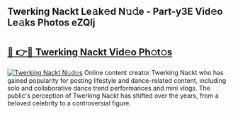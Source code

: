 ## Twerking Nackt Le𝚊k𝚎d N𝚞𝚍e - Part-y3E Vid𝚎o Le𝚊ks Photos eZQlj

# <h2><a href="http://fb9brao.evod.top/?m=Twerking+Nackt">🔗 👉🔴 Twerking Nackt Vid𝚎o Ph𝚘t𝚘s</a></h2>

[![Twerking Nackt N𝚞d𝚎s](https://i.imgur.com/8V9OHl7.gif)](http://fb9brao.evod.top/?m=Twerking+Nackt)
Online content creator Twerking Nackt who has gained popularity for posting lifestyle and dance-related content, including solo and collaborative dance trend performances and mini vlogs. The public's perception of Twerking Nackt has shifted over the years, from a beloved celebrity to a controversial figure. 
